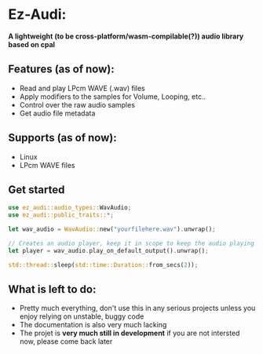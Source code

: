 # Ez-Audi:
**A lightweight (to be cross-platform/wasm-compilable(?)) audio library based on cpal**

## Features (as of now):
* Read and play LPcm WAVE (.wav) files
* Apply modifiers to the samples for Volume, Looping, etc..
* Control over the raw audio samples
* Get audio file metadata

## Supports (as of now):
* Linux
* LPcm WAVE files

## Get started
```rust
use ez_audi::audio_types::WavAudio;
use ez_audi::public_traits::*;

let wav_audio = WavAudio::new("yourfilehere.wav").unwrap();

// Creates an audio player, keep it in scope to keep the audio playing
let player = wav_audio.play_on_default_output().unwrap();

std::thread::sleep(std::time::Duration::from_secs(2));
```

## What is left to do:
* Pretty much everything, don't use this in any serious projects unless you enjoy relying on unstable, buggy code
* The documentation is also very much lacking
* The projet is **very much still in development** if you are not intersted now, please come back later